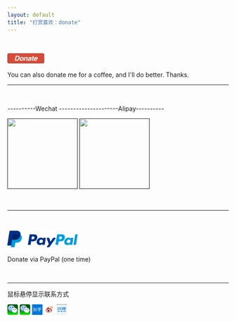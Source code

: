 ```yaml
---
layout: default
title: "打赏喜欢：donate"
---
```



<br />
<p class="contact">
 <img src="images/donate/DonateButton.png" width="83.63" height="23.63" ><br/>

<p class="donate">
   You can also donate me for a coffee, and I'll do better. Thanks.
</p> 

----------------------------------------------------------
<br/>

<p class="donate">
----------Wechat ---------------------Alipay----------
</p> 

<p class="donate">
 <a href="" title="谢谢支持"><img src="images/donate/.png" width="160" height="160"></a>
 <a href="" title="谢谢支持"><img src="images/donate/.png" width="160" height="160"></a><br/>
</p> 

<br/>

----------------------------------------------------------

<br/>
<p class="contact">
 <a href="https://www.paypal.com/c2/webapps/mpp/home?locale.x=zh_c2" title="谢谢支持"><img src="images/donate/pp-logo-200px.png" width="160" height="40"></a><br/>

<p class="donate">
   Donate via PayPal (one time)
</p> 

<br/>

----------------------------------------------------------
<p class="donate">
   鼠标悬停显示联系方式
</p> 

<p class="contact">
  <a href="" title="微信联系我，微信号："><img src="images/contact-me/WechatButton1.png" width="24" height="24"></a>
 <a href="" title="微信公众号联系我，公众号："><img src="images/contact-me/WechatButton1.png" width="24" height="24"></a>
 <a href="" title="知乎联系我，知乎号："><img src="images/contact-me/zhihubutton.png" width="24" height="24"></a>
 <a href="" title="微博联系我，微博号："><img src="images/contact-me/weibobutton.png" width="24" height="24"></a>
<a href="" title="QQ邮箱联系我，邮箱：2120452739@qq.com "><img src="images/contact-me/qqmailbutton.png" width="24" height="24"></a>

</p> 

<br/>
</p>












<p class="contact">
</p>

<!-- Blog Comments -->
<div class="media">
  <!-- UY BEGIN -->
  <div id="uyan_frame">
  </div>
  <script type="text/javascript" src="http://v2.uyan.cc/code/uyan.js?uid=1511840">
  </script>
  <!-- UY END -->
</div>



